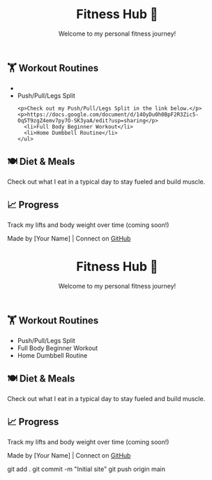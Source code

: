 <!DOCTYPE html>
<html lang="en">
<head>
  <meta charset="UTF-8" />
  <meta name="viewport" content="width=device-width, initial-scale=1.0" />
  <title>Fitness Hub by [Your Name]</title>
  <link rel="stylesheet" href="style.css" />
</head>
<body>
  <header>
    <h1>Fitness Hub 💪</h1>
    <p>Welcome to my personal fitness journey!</p>
  </header>

  <section>
    <h2>🏋️ Workout Routines</h2>
    <ul>
          <li>
      <li>Push/Pull/Legs Split</li>
      
    <p>Check out my Push/Pull/Legs Split in the link below.</p>
    <p>https://docs.google.com/document/d/14OyDu0h0BpF2R3Zic5-Oq5T9zgZ4emv7py7O-SK3yaA/edit?usp=sharing</p>
      <li>Full Body Beginner Workout</li>
      <li>Home Dumbbell Routine</li>
    </ul>
  </section>

  <section>
    <h2>🍽️ Diet & Meals</h2>
    <p>Check out what I eat in a typical day to stay fueled and build muscle.</p>
  </section>

  <section>
    <h2>📈 Progress</h2>
    <p>Track my lifts and body weight over time (coming soon!)</p>
  </section>

  <footer>
    <p>Made by [Your Name] | Connect on <a href="https://github.com/yourusername">GitHub</a></p>
  </footer>
</body>
</html>


<!DOCTYPE html>
<html lang="en">
<head>
  <meta charset="UTF-8" />
  <meta name="viewport" content="width=device-width, initial-scale=1.0" />
  <title>Fitness Hub by [Your Name]</title>
  <link rel="stylesheet" href="style.css" />
</head>
<body>
  <header>
    <h1>Fitness Hub 💪</h1>
    <p>Welcome to my personal fitness journey!</p>
  </header>

  <section>
    <h2>🏋️ Workout Routines</h2>
    <ul>
      <li>Push/Pull/Legs Split</li>
      <li>Full Body Beginner Workout</li>
      <li>Home Dumbbell Routine</li>
    </ul>
  </section>

  <section>
    <h2>🍽️ Diet & Meals</h2>
    <p>Check out what I eat in a typical day to stay fueled and build muscle.</p>
  </section>

  <section>
    <h2>📈 Progress</h2>
    <p>Track my lifts and body weight over time (coming soon!)</p>
  </section>

  <footer>
    <p>Made by [Your Name] | Connect on <a href="https://github.com/yourusername">GitHub</a></p>
  </footer>
</body>
</html>


git add .
git commit -m "Initial site"
git push origin main
